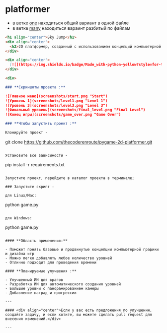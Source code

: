 # platformer
* в ветке [one](https://github.com/makarova1507ana/platformer/tree/one) находиться общий вариант в одной файле
* в ветке [many](https://github.com/makarova1507ana/platformer/tree/many) находиться вараинт разбитый по файлам
```markdown
<h1 align="center">Sky Jump</h1>
<div align="center">
  <h2>2D платформер, созданный с использованием концепций компьютерной графики и визуализации на Python.</h2>
</div>

<div align="center">
  [![](https://img.shields.io/badge/Made_with-python-yellow?style=for-the-badge&logo=python)](https://www.python.org/ "Python")
</div>

<div>

### **Скриншоты проекта :**

![Главное меню](screenshots/start.png "Start")  
![Уровень 1](screenshots/level1.png "Level 1")  
![Уровень 3](screenshots/level3.png "Level 3")  
![Финальный уровень](screenshots/final_level.png "Final Level")  
![Конец игры](screenshots/game_over.png "Game Over")

### **Чтобы запустить проект :**

Клонируйте проект -

```
  git clone https://github.com/thecoderenroute/pygame-2d-platformer.git
```

Установите все зависимости -

```
 pip install -r requirements.txt
```

Запустите проект, перейдите в каталог проекта в терминале;

### Запустите скрипт -

для Linux/Mac:

```
  python game.py
```

для Windows:

```
  python game.py
```

#### **Область применения:**

- Поможет понять базовые и продвинутые концепции компьютерной графики и дизайна игр
- Можно легко добавлять любое количество уровней
- Отлично подходит для проведения времени

#### **Планируемые улучшения :**

- Улучшенный ИИ для врагов
- Разработка ИИ для автоматического создания уровней
- Большие уровни с панорамированием камеры
- Добавление наград и прогрессии

---

#### <div align="center">Если у вас есть предложения по улучшению, создайте задачу, и если хотите, вы можете сделать pull request для внесения изменений.</div>

---


```

